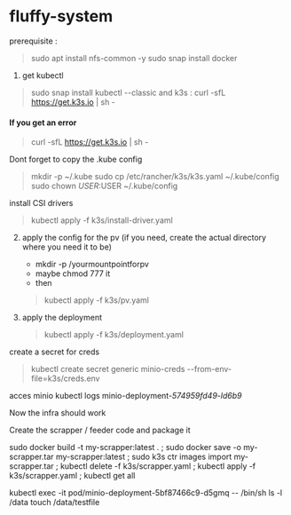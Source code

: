 # fluffy-system


prerequisite : 
> sudo apt install nfs-common -y
> sudo snap install docker

1. get kubectl
> sudo snap install kubectl --classic
and k3s :
> curl -sfL https://get.k3s.io | sh -

#### If you get an error
> curl -sfL https://get.k3s.io | sh -

Dont forget to copy the .kube config
> mkdir -p ~/.kube
sudo cp /etc/rancher/k3s/k3s.yaml ~/.kube/config
sudo chown $USER:$USER ~/.kube/config

install CSI drivers
> kubectl apply -f k3s/install-driver.yaml 

2. apply the config for the pv (if you need, create the actual directory where you need it to be)
    - mkdir -p /yourmountpointforpv
    - maybe chmod 777 it
    - then 
    > kubectl apply -f k3s/pv.yaml

3. apply the deployment
    > kubectl apply -f k3s/deployment.yaml

create a secret for creds 
> kubectl create secret generic minio-creds --from-env-file=k3s/creds.env

acces minio kubectl logs minio-deployment-_574959fd49-ld6b9_

Now the infra should work

Create the scrapper / feeder code and package it 

sudo docker build -t my-scrapper:latest . ; sudo docker save -o my-scrapper.tar my-scrapper:latest ; sudo k3s ctr images import my-scrapper.tar ; kubectl delete -f k3s/scrapper.yaml ; kubectl apply -f k3s/scrapper.yaml ; kubectl get all


kubectl exec -it pod/minio-deployment-5bf87466c9-d5gmq -- /bin/sh
ls -l /data
touch /data/testfile